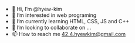 - 👋 Hi, I’m @hyew-kim
- 👀 I’m interested in web programing
- 🌱 I’m currently learning HTML, CSS, JS and C++
- 💞️ I’m looking to collaborate on ...
- 📫 How to reach me 42.4.hyewkim@gmail.com

<!---
hyew-kim/hyew-kim is a ✨ special ✨ repository because its `README.md` (this file) appears on your GitHub profile.
You can click the Preview link to take a look at your changes.
--->
  <!--START_SECTION:waka-->
  <!--END_SECTION:waka-->

